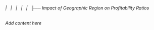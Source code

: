 ###### |   |   |   |   |   ├── Impact of Geographic Region on Profitability Ratios

*Add content here*